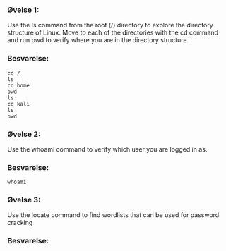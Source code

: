 ### Øvelse 1:
Use the ls command from the root (/) directory to explore the directory 
structure of Linux. Move to each of the directories with the cd command 
and run pwd to verify where you are in the directory structure.

### Besvarelse:
   
```shell
cd /  
ls  
cd home  
pwd  
ls  
cd kali  
ls  
pwd  
```

### Øvelse 2:  
Use the whoami command to verify which user you are logged in as.

### Besvarelse:

```shell
whoami
```

### Øvelse 3:
Use the locate command to find wordlists that can be used for password 
cracking

### Besvarelse:
